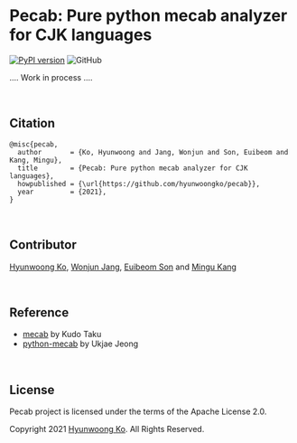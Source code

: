# Pecab: Pure python mecab analyzer for CJK languages
[![PyPI version](https://badge.fury.io/py/pecab.svg)](https://badge.fury.io/py/pecab)
![GitHub](https://img.shields.io/github/license/hyunwoongko/pecab)

.... Work in process ....

<br>

## Citation
```
@misc{pecab,
  author       = {Ko, Hyunwoong and Jang, Wonjun and Son, Euibeom and Kang, Mingu},
  title        = {Pecab: Pure python mecab analyzer for CJK languages},
  howpublished = {\url{https://github.com/hyunwoongko/pecab}},
  year         = {2021},
}
```

<br>

## Contributor
[Hyunwoong Ko](https://github.com/hyunwoongko), [Wonjun Jang](https://github.com/strutive07), [Euibeom Son](https://github.com/lainrose) and [Mingu Kang](https://github.com/minqukanq)

<br>

## Reference
- [mecab](https://github.com/taku910/mecab) by Kudo Taku
- [python-mecab](https://github.com/jeongukjae/python-mecab) by Ukjae Jeong

<br>

## License
Pecab project is licensed under the terms of the Apache License 2.0.

Copyright 2021 [Hyunwoong Ko](https://github.com/hyunwoongko). All Rights Reserved.

